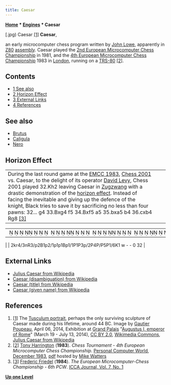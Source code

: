 ```yaml
---
title: Caesar
---
```

**[Home](Home "Home") * [Engines](Engines "Engines") * Caesar**

\[.jpg) Caesar <a id="cite-note-1" href="#cite-ref-1">[1]</a>
**Caesar**,

an early microcomputer chess program written by [John Lowe](index.php?title=John_Lowe&action=edit&redlink=1 "John Lowe (page does not exist)"), apparently in [Z80](Z80 "Z80") [assembly](Assembly "Assembly"). Caesar played the [2nd European Microcomputer Chess Championship](European_MCC_1981 "European MCC 1981") in 1981, and the [4th European Microcomputer Chess Championship](European_MCC_1983 "European MCC 1983") 1983 in [London](https://en.wikipedia.org/wiki/London), running on a [TRS-80](TRS-80 "TRS-80") <a id="cite-note-2" href="#cite-ref-2">[2]</a>.

## Contents

- [1 See also](#see-also)
- [2 Horizon Effect](#horizon-effect)
- [3 External Links](#external-links)
- [4 References](#references)

## See also

- [Brutus](Brutus "Brutus")
- [Caligula](Caligula "Caligula")
- [Nero](Nero "Nero")

## Horizon Effect

|  |  |  |
| --- | --- | --- |
|  During the last round game at the [EMCC 1983](European_MCC_1983 "European MCC 1983"), [Chess 2001](Chess_2001 "Chess 2001") vs. Caesar, to the delight of its operator [David Levy](David_Levy "David Levy"), Chess 2001 played 32.Kh2 leaving Caesar in [Zugzwang](Zugzwang "Zugzwang") with a drastic demonstration of the [horizon effect](Horizon_Effect "Horizon Effect"). Instead of facing the inevitable and giving up the defence of the knight, Black tries to save it by sacrificing no less than four pawns: 32... g4 33.Bxg4 f5 34.Bxf5 a5 35.bxa5 b4 36.cxb4 Rg8 <a id="cite-note-3" href="#cite-ref-3">[3]</a> |

|  |
| --- |
|                                                                                ♚♜       ♞♖   ♟  ♗ ♟   ♟ ♟ ♗♟  ♙ ♙   ♟  ♙    ♙♙     ♙       ♔  |

|
|  2kr4/3nR3/p2B1p2/1p1p1Bp1/1P1P3p/2P4P/P5P1/6K1 w - - 0 32
|

## External Links

- [Julius Caesar from Wikipedia](https://en.wikipedia.org/wiki/Julius_Caesar)
- [Caesar (disambiguation) from Wikipedia](https://en.wikipedia.org/wiki/Caesar_%28disambiguation%29)
- [Caesar (title) from Wikipedia](https://en.wikipedia.org/wiki/Caesar_%28title%29)
- [Caesar (given name) from Wikipedia](https://en.wikipedia.org/wiki/Caesar_%28given_name%29)

## References

1. <a id="cite-ref-1" href="#cite-note-1">[1]</a> The [Tusculum portrait](https://en.wikipedia.org/wiki/Tusculum_portrait), perhaps the only surviving sculpture of Caesar made during his lifetime, around 44 BC. Image by [Gautier Poupeau](https://www.flickr.com/people/24266175@N00), April 06, 2014, Exhibition at [Grand Palais](https://en.wikipedia.org/wiki/Grand_Palais) "[Augustus I, emperor of Rome](http://www.grandpalais.fr/en/event/i-augustus-emperor-rome)" (March 19 - July 13, 2014), [CC BY 2.0](https://creativecommons.org/licenses/by/2.0/deed.en), [Wikimedia Commons](https://en.wikipedia.org/wiki/Wikimedia_Commons), [Julius Caesar from Wikipedia](https://en.wikipedia.org/wiki/Julius_Caesar)
1. <a id="cite-ref-2" href="#cite-note-2">[2]</a>  [Tony Harrington](Tony_Harrington "Tony Harrington") (**1983**). *Chess Tournament - 4th European Microcomputer Chess Championship*. [Personal Computer World](Personal_Computer_World "Personal Computer World"), [December 1983](http://www.chesscomputeruk.com/html/publication_archive_1983.html), [pdf](http://www.chesscomputeruk.com/PCW_December_1983.pdf) hosted by [Mike Watters](Mike_Watters "Mike Watters")
1. <a id="cite-ref-3" href="#cite-note-3">[3]</a> [Frederic Friedel](Frederic_Friedel "Frederic Friedel") (**1984**). *The European Microcomputer-Chess Championship - 6th PCW*. [ICCA Journal, Vol. 7, No. 1](ICGA_Journal#7_1 "ICGA Journal")

**[Up one Level](Engines "Engines")**

